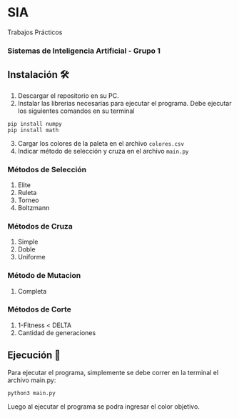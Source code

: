 # SIA
Trabajos Prácticos

### Sistemas de Inteligencia Artificial - Grupo 1

## Instalación 🛠️

1. Descargar el repositorio en su PC.
2. Instalar las librerias necesarias para ejecutar el programa. Debe ejecutar los siguientes comandos en su terminal
```
pip install numpy
pip install math
```
3. Cargar los colores de la paleta en el archivo `colores.csv`
4. Indicar método de selección y cruza en el archivo `main.py`

### Métodos de Selección
1. Elite
2. Ruleta
3. Torneo
4. Boltzmann

### Métodos de Cruza
1. Simple
2. Doble
3. Uniforme

### Método de Mutacion 
1. Completa

### Métodos de Corte
1. 1-Fitness < DELTA
2. Cantidad de generaciones

## Ejecución 🚀

Para ejecutar el programa, simplemente se debe correr en la terminal el archivo main.py:
```
python3 main.py
```
Luego al ejecutar el programa se podra ingresar el color objetivo. 


